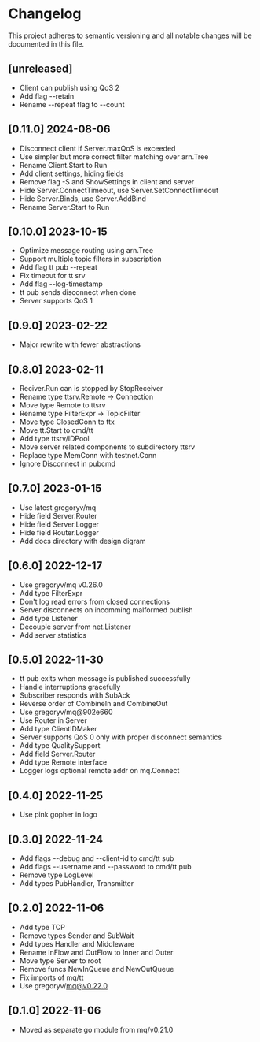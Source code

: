 # Changelog

This project adheres to semantic versioning and all notable
changes will be documented in this file.

## [unreleased]

- Client can publish using QoS 2
- Add flag --retain
- Rename --repeat flag to --count

## [0.11.0] 2024-08-06

- Disconnect client if Server.maxQoS is exceeded
- Use simpler but more correct filter matching over arn.Tree
- Rename Client.Start to Run
- Add client settings, hiding fields
- Remove flag -S and ShowSettings in client and server
- Hide Server.ConnectTimeout, use Server.SetConnectTimeout
- Hide Server.Binds, use Server.AddBind
- Rename Server.Start to Run

## [0.10.0] 2023-10-15

- Optimize message routing using arn.Tree
- Support multiple topic filters in subscription
- Add flag tt pub --repeat 
- Fix timeout for tt srv
- Add flag --log-timestamp
- tt pub sends disconnect when done
- Server supports QoS 1

## [0.9.0] 2023-02-22

- Major rewrite with fewer abstractions

## [0.8.0] 2023-02-11

- Reciver.Run can is stopped by StopReceiver
- Rename type ttsrv.Remote -> Connection
- Move type Remote to ttsrv
- Rename type FilterExpr -> TopicFilter
- Move type ClosedConn to ttx
- Move tt.Start to cmd/tt
- Add type ttsrv/IDPool
- Move server related components to subdirectory ttsrv
- Replace type MemConn with testnet.Conn
- Ignore Disconnect in pubcmd

## [0.7.0] 2023-01-15

- Use latest gregoryv/mq
- Hide field Server.Router
- Hide field Server.Logger
- Hide field Router.Logger
- Add docs directory with design digram

## [0.6.0] 2022-12-17

- Use gregoryv/mq v0.26.0
- Add type FilterExpr
- Don't log read errors from closed connections
- Server disconnects on incomming malformed publish
- Add type Listener
- Decouple server from net.Listener
- Add server statistics

## [0.5.0] 2022-11-30

- tt pub exits when message is published successfully
- Handle interruptions gracefully
- Subscriber responds with SubAck
- Reverse order of CombineIn and CombineOut
- Use gregoryv/mq@902e660
- Use Router in Server
- Add type ClientIDMaker
- Server supports QoS 0 only with proper disconnect semantics
- Add type QualitySupport
- Add field Server.Router
- Add type Remote interface
- Logger logs optional remote addr on mq.Connect

## [0.4.0] 2022-11-25

- Use pink gopher in logo

## [0.3.0] 2022-11-24

- Add flags --debug and --client-id to cmd/tt sub 
- Add flags --username and --password to cmd/tt pub
- Remove type LogLevel
- Add types PubHandler, Transmitter

## [0.2.0] 2022-11-06

- Add type TCP
- Remove types Sender and SubWait
- Add types Handler and Middleware
- Rename InFlow and OutFlow to Inner and Outer
- Move type Server to root
- Remove funcs NewInQueue and NewOutQueue
- Fix imports of mq/tt
- Use gregoryv/mq@v0.22.0

## [0.1.0] 2022-11-06

- Moved as separate go module from mq/v0.21.0
